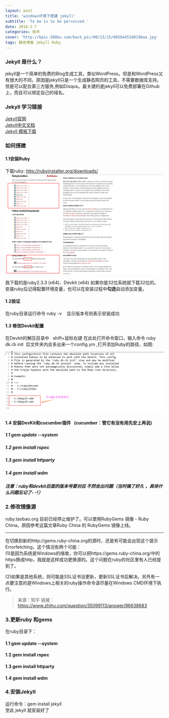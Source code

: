 ```yaml
---
layout: post
title: 'windows环境下搭建 jekyll'
subtitle: 'To be is to be perceived.'
date: 2018-2-7
categories: 技术
cover: 'http://bpic.588ku.com/back_pic/00/13/15/08564453d0190aa.jpg'
tags: 静态博客 Jekyll Ruby
---
```


### Jekyll 是什么？
jekyll是一个简单的免费的Blog生成工具，类似WordPress。但是和WordPress又有很大的不同，原因是jekyll只是一个生成静态网页的工具，不需要数据库支持。但是可以配合第三方服务,例如Disqus。最关键的是jekyll可以免费部署在Github上，而且可以绑定自己的域名。

### Jekyll 学习链接
[Jekyll官网](http://jekyllrb.com/)   
[Jekyll中文文档](http://jekyll.com.cn/docs/home/)  
[Jekyll 模板下载](http://jekyllthemes.org/)

### 如何搭建
#### 1.1安装Ruby
下载ruby: http://rubyinstaller.org/downloads/  
![install_ruby](https://raw.githubusercontent.com/SchnappiJoy/SchnappiJoy.github.io/master/assets/printscreen/install_ruby.png)  

我下载的是ruby2.3.3 (x64)、Devkit (x64) 如果你是32位系统就下载32位的。 &nbsp;&nbsp;
安装ruby后记得配置环境变量，也可以在安装过程中**勾选**自动添加变量。

#### 1.2验证
在ruby目录运行命令 ruby -v  &nbsp;&nbsp; 显示版本号则表示安装成功
#### 1.3 修改Devkit配置
在Devkit的解压目录中 &nbsp;&nbsp;shift+鼠标右键&nbsp;在此处打开命令窗口，输入命令
ruby dk.rb init &nbsp;后文件夹内会多出来一个config.ym ,打开添加Ruby的路径，如图:  

![devkit_config.yml](https://raw.githubusercontent.com/SchnappiJoy/SchnappiJoy.github.io/master/assets/printscreen/devkit_config.png)

#### 1.4 安装DevKit和cucumber插件 &nbsp; (cucumber：管它有没有用先安上再说)
##### 1.1 gem update --system
##### 1.2 gem install rspec
##### 1.3 gem install httparty
##### 1.4 gem install wdm  
##### 注意：ruby和devkit后面的版本号要对应  不然会出问题（当时搞了好久 ，具体什么问题忘记了- -!）

### 2.修改镜像源
ruby.taobao.org 目前已经停止维护了。可以使用RubyGems 镜像 - Ruby China。原因参考这篇文章Ruby China 的 RubyGems 镜像上线。 

---

在切换到新的http://gems.ruby-china.org的源时，还是有可能会出现这个提示Errorfetching，这个情况有两个可能：  
(1)是因为系统是Windows的缘故，你可以把https://gems.ruby-china.org/中的https换成http，我就是这样成功更换源的。这个问题在ruby的社区里有人已经提到了。 

(2)如果是其他系统，则可能是SSL证书没更新，更新SSL证书后解决。另外有一点要注意的是Windows上相关的ruby操作命令请尽量在Windows CMD环境下执行。

> 来源：知乎
> 链接：https://www.zhihu.com/question/35099113/answer/96638683

### 3.更新ruby 和gems 
在ruby目录下：
#### 1.1 gem update --system
#### 1.2 gem install rspec
#### 1.3 gem install httparty
#### 1.4 gem install wdm
### 4.安装Jekyll
运行命令：gem install jekyll  
至此 jekyll 就安装好了